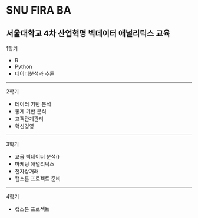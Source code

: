 # SNU FIRA BA
서울대학교 4차 산업혁명 빅데이터 애널리틱스 교육
---
1학기
  - R
  - Python
  - 데이터분석과 추론
---
2학기
  - 데이터 기반 분석
  - 통계 기반 분석
  - 고객관계관리
  - 혁신경영
---
3학기
  - 고급 빅데이터 분석()
  - 마케팅 애널리틱스
  - 전자상거래
  - 캡스톤 프로젝트 준비 
---
4학기
  - 캡스톤 프로젝트



